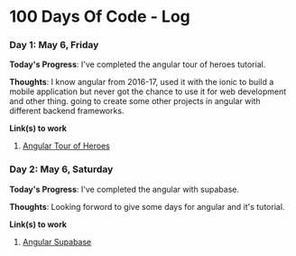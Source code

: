 # 100 Days Of Code - Log

### Day 1: May 6, Friday

**Today's Progress**: I've completed the angular tour of heroes tutorial.

**Thoughts**: I know angular from 2016-17, used it with the ionic to build a mobile application but never got the chance to use it for web development and other thing. going to create some other projects in angular with different backend frameworks.

**Link(s) to work**
1. [Angular Tour of Heroes](https://github.com/f24aalam/angular-tour-of-heroes)


### Day 2: May 6, Saturday

**Today's Progress**: I've completed the angular with supabase.

**Thoughts**: Looking forword to give some days for angular and it's tutorial.

**Link(s) to work**
1. [Angular Supabase](https://github.com/f24aalam/angular-supbase)
